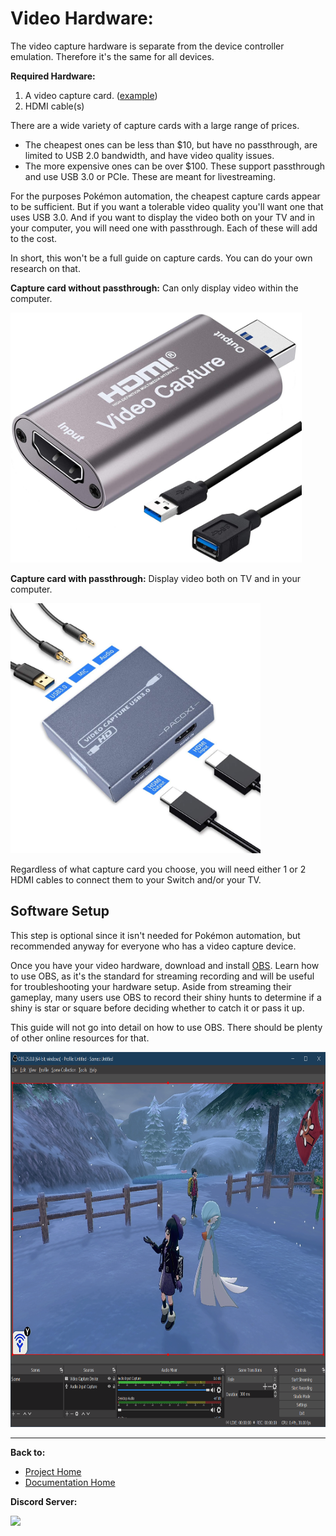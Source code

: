 # Video Hardware:

The video capture hardware is separate from the device controller emulation. Therefore it's the same for all devices.

**Required Hardware:**

1. A video capture card. ([example](https://www.amazon.com/gp/product/B08FC3JCL5))
2. HDMI cable(s)

There are a wide variety of capture cards with a large range of prices.
- The cheapest ones can be less than $10, but have no passthrough, are limited to USB 2.0 bandwidth, and have video quality issues.
- The more expensive ones can be over $100. These support passthrough and use USB 3.0 or PCIe. These are meant for livestreaming.

For the purposes Pokémon automation, the cheapest capture cards appear to be sufficient. But if you want a tolerable video quality you'll want one that uses USB 3.0. And if you want to display the video both on your TV and in your computer, you will need one with passthrough. Each of these will add to the cost.

In short, this won't be a full guide on capture cards. You can do your own research on that.

**Capture card without passthrough:** Can only display video within the computer.

<img src="images/capture-card-nopt.jpg" height="400">

**Capture card with passthrough:** Display video both on TV and in your computer.

<img src="images/capture-card-pt.jpg" height="400">

Regardless of what capture card you choose, you will need either 1 or 2 HDMI cables to connect them to your Switch and/or your TV.

## Software Setup

This step is optional since it isn't needed for Pokémon automation, but recommended anyway for everyone who has a video capture device.

Once you have your video hardware, download and install [OBS](https://obsproject.com/download). Learn how to use OBS, as it's the standard for streaming recording and will be useful for troubleshooting your hardware setup. Aside from streaming their gameplay, many users use OBS to record their shiny hunts to determine if a shiny is star or square before deciding whether to catch it or pass it up.

This guide will not go into detail on how to use OBS. There should be plenty of other online resources for that.

<img src="images/obs.png" height="600">



<hr>

**Back to:**
- [Project Home](/README.md)
- [Documentation Home](/Documentation/README.md)

**Discord Server:** 

[<img src="https://canary.discordapp.com/api/guilds/695809740428673034/widget.png?style=banner2">](https://discord.gg/cQ4gWxN)
